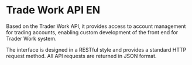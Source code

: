 # Trade Work API EN

Based on the Trader Work API, it provides access to account management for trading accounts, enabling custom development of the front end for Trader Work system.

The interface is designed in a RESTful style and provides a standard HTTP request method. All API requests are returned in JSON format.

